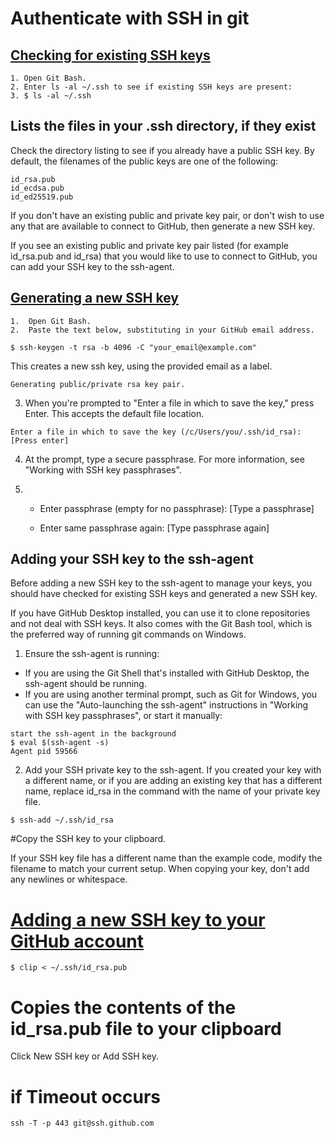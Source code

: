 # Authenticate with SSH in git

## [Checking for existing SSH keys](https://help.github.com/en/github/authenticating-to-github/checking-for-existing-ssh-keys)
```
1. Open Git Bash.
2. Enter ls -al ~/.ssh to see if existing SSH keys are present:
3. $ ls -al ~/.ssh
```
## Lists the files in your .ssh directory, if they exist
Check the directory listing to see if you already have a public SSH key. By default, the filenames of the public keys are one of the following:
```
id_rsa.pub
id_ecdsa.pub
id_ed25519.pub
```

If you don't have an existing public and private key pair, or don't wish to use any that are available to connect to GitHub, then generate a new SSH key.

If you see an existing public and private key pair listed (for example id_rsa.pub and id_rsa) that you would like to use to connect to GitHub, you can add your SSH key to the ssh-agent.


## [Generating a new SSH key](https://help.github.com/en/github/authenticating-to-github/generating-a-new-ssh-key-and-adding-it-to-the-ssh-agent)
```
1.	Open Git Bash.
2.	Paste the text below, substituting in your GitHub email address.

$ ssh-keygen -t rsa -b 4096 -C "your_email@example.com"
```
This creates a new ssh key, using the provided email as a label.
```
Generating public/private rsa key pair.
```
3.	When you're prompted to "Enter a file in which to save the key," press Enter. This accepts the default file location.
```
Enter a file in which to save the key (/c/Users/you/.ssh/id_rsa):[Press enter]
```
4.	At the prompt, type a secure passphrase. For more information, see "Working with SSH key passphrases".

5.	* Enter passphrase (empty for no passphrase): [Type a passphrase]

    * Enter same passphrase again: [Type passphrase again]


## Adding your SSH key to the ssh-agent
Before adding a new SSH key to the ssh-agent to manage your keys, you should have checked for existing SSH keys and generated a new SSH key.

If you have GitHub Desktop installed, you can use it to clone repositories and not deal with SSH keys. It also comes with the Git Bash tool, which is the preferred way of running git commands on Windows.

1.	Ensure the ssh-agent is running:
*	If you are using the Git Shell that's installed with GitHub Desktop, the ssh-agent should be running.
*	If you are using another terminal prompt, such as Git for Windows, you can use the "Auto-launching the ssh-agent" instructions in "Working with SSH key passphrases", or start it manually:
```
start the ssh-agent in the background
$ eval $(ssh-agent -s)
Agent pid 59566
```
2.	Add your SSH private key to the ssh-agent. If you created your key with a different name, or if you are adding an existing key that has a different name, replace id_rsa in the command with the name of your private key file.
```
$ ssh-add ~/.ssh/id_rsa
```

#Copy the SSH key to your clipboard.

If your SSH key file has a different name than the example code, modify the filename to match your current setup. When copying your key, don't add any newlines or whitespace.

# [Adding a new SSH key to your GitHub account](https://help.github.com/en/github/authenticating-to-github/adding-a-new-ssh-key-to-your-github-account)
```
$ clip < ~/.ssh/id_rsa.pub
```
# Copies the contents of the id_rsa.pub file to your clipboard
 Click New SSH key or Add SSH key.

# if Timeout occurs
```
ssh -T -p 443 git@ssh.github.com
```



